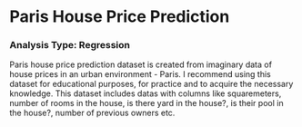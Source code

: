 
# Paris House Price Prediction

### Analysis Type: Regression


Paris house price prediction dataset is  created from imaginary data of house prices in an urban environment - Paris. I recommend using this dataset for educational purposes, for practice and to acquire the necessary knowledge. This dataset includes datas with columns like squaremeters, number of rooms in the house, is there yard in the house?, is their pool in the house?, number of previous owners etc. 

